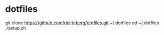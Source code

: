 dotfiles
========

  git clone https://github.com/deirinberg/dotfiles.git ~/.dotfiles
  cd ~/.dotfiles
  ./setup.sh
